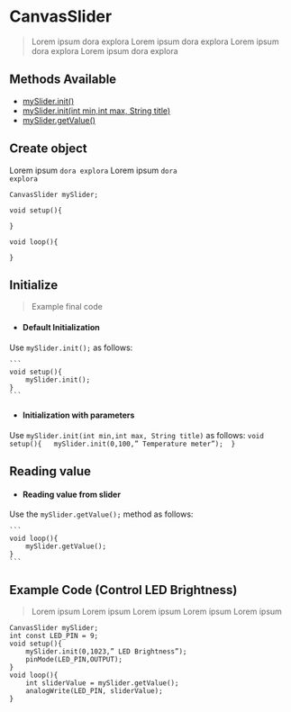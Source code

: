 <div id="cs"></div>

# CanvasSlider
> Lorem ipsum dora explora Lorem ipsum dora explora Lorem ipsum dora explora Lorem ipsum dora explora


## Methods Available

- [mySlider.init()](CanvasSlider/canvas-slider.md?id=cs-i-di)
- [mySlider.init(int min,int max, String title)](CanvasSlider/canvas-slider.md?id=cs-i-iwp)
- [mySlider.getValue()](CanvasSlider/canvas-slider.md?id=cs-rv)

<div id="cs-co"></div>

## Create object 
Lorem ipsum <code>dora explora</code> Lorem ipsum <code>dora explora</code>

```       
CanvasSlider mySlider; 

void setup(){ 

} 

void loop(){ 

}
```

<div id="cs-i"></div>

## Initialize
> Example final code

<div id="cs-i-di"></div>

* #### Default Initialization
Use <code>mySlider.init();</code> as follows:

	```
	void setup(){  
		mySlider.init();
	} 
	```


<div id="cs-i-iwp"></div>


* #### Initialization with parameters
Use <code>mySlider.init(int min,int max, String title)</code> as follows:
	```
	void setup(){  
		mySlider.init(0,100,” Temperature meter”); 
	} 
	```


<div id="cs-rv"></div>

## Reading value 
* #### Reading value from slider
Use the <code>mySlider.getValue();</code> method as follows:
	
	```	
	void loop(){ 
		mySlider.getValue(); 
	}	 
	```

<div id="cs-cec"></div>


## Example Code (Control LED Brightness)
> Lorem ipsum Lorem ipsum Lorem ipsum Lorem ipsum Lorem ipsum 

	CanvasSlider mySlider; 
	int const LED_PIN = 9; 
	void setup(){ 
		mySlider.init(0,1023,” LED Brightness”); 
		pinMode(LED_PIN,OUTPUT); 
	} 
	void loop(){ 
		int sliderValue = mySlider.getValue(); 
		analogWrite(LED_PIN, sliderValue); 
	} 


